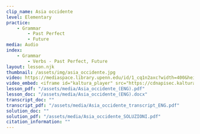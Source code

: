 ```yaml
---
clip_name: Asia occidente
level: Elementary
practice: 
    - Grammar
        - Past Perfect
        - Future
media: Audio
index: 
    - Grammar
        - Verbs - Past Perfect, Future
layout: lesson.njk
thumbnail: /assets/img/asia_occidente.jpg
video: https://mediaspace.library.upenn.edu/id/1_cq1n2axc?width=400&height=285&playerId=52628472
video_embed: <iframe id="kaltura_player" src="https://cdnapisec.kaltura.com/p/1147242/sp/114724200/embedIframeJs/uiconf_id/9757771/partner_id/1147242?iframeembed=true&playerId=kaltura_player&entry_id=1_cq1n2axc&flashvars[streamerType]=auto&amp;flashvars[localizationCode]=en&amp;flashvars[sideBarContainer.plugin]=true&amp;flashvars[sideBarContainer.position]=left&amp;flashvars[sideBarContainer.clickToClose]=true&amp;flashvars[chapters.plugin]=true&amp;flashvars[chapters.layout]=vertical&amp;flashvars[chapters.thumbnailRotator]=false&amp;flashvars[streamSelector.plugin]=true&amp;flashvars[EmbedPlayer.SpinnerTarget]=videoHolder&amp;flashvars[dualScreen.plugin]=true&amp;flashvars[Kaltura.addCrossoriginToIframe]=true&amp;&wid=1_nj01wisv" width="400" height="285" allowfullscreen webkitallowfullscreen mozAllowFullScreen allow="autoplay *; fullscreen *; encrypted-media *" sandbox="allow-downloads allow-forms allow-same-origin allow-scripts allow-top-navigation allow-pointer-lock allow-popups allow-modals allow-orientation-lock allow-popups-to-escape-sandbox allow-presentation allow-top-navigation-by-user-activation" frameborder="0" title="Asia Occidente"></iframe>
lesson_pdf: "/assets/media/Asia_occidente_(ENG).pdf"
lesson_doc: "/assets/media/Asia_occidente_(ENG).docx"
transcript_doc: ""
transcript_pdf: "/assets/media/Asia_occidente_transcript_ENG.pdf"
solution_doc: ""
solution_pdf: "/assets/media/Asia_occidente_SOLUZIONI.pdf"
citation_information: ""
---
```

